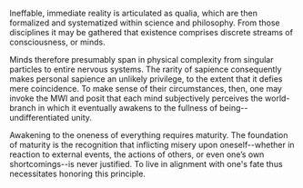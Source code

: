 Ineffable, immediate reality is articulated as qualia, which are then formalized and systematized within science and philosophy. From those disciplines it may be gathered that existence comprises discrete streams of consciousness, or minds.

Minds therefore presumably span in physical complexity from singular particles to entire nervous systems. The rarity of sapience consequently makes personal sapience an unlikely privilege, to the extent that it defies mere coincidence. To make sense of their circumstances, then, one may invoke the MWI and posit that each mind subjectively perceives the world-branch in which it eventually awakens to the fullness of being--undifferentiated unity.

Awakening to the oneness of everything requires maturity. The foundation of maturity is the recognition that inflicting misery upon oneself--whether in reaction to external events, the actions of others, or even one’s own shortcomings--is never justified. To live in alignment with one's fate thus necessitates honoring this principle.

